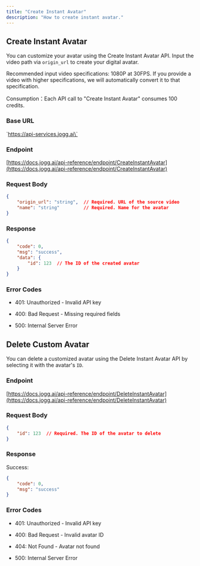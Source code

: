 ```yaml
---
title: "Create Instant Avatar"
description: "How to create instant avatar."
---
```


## Create Instant Avatar

You can customize your avatar using the Create Instant Avatar API. Input the video path via `origin_url` to create your digital avatar.

Recommended input video specifications: 1080P at 30FPS. If you provide a video with higher specifications, we will automatically convert it to that specification.

Consumption：Each API call to "Create Instant Avatar" consumes 100 credits.

### Base URL

\`https://api-services.jogg.ai\`

### Endpoint

[https://docs.jogg.ai/api-reference/endpoint/CreateInstantAvatar](https://docs.jogg.ai/api-reference/endpoint/CreateInstantAvatar)

### Request Body

```json
{
    "origin_url": "string",  // Required. URL of the source video
    "name": "string"         // Required. Name for the avatar
}
```

### Response

```json
{
    "code": 0,
    "msg": "success",
    "data": {
        "id": 123  // The ID of the created avatar
    }
}
```

### Error Codes

* 401: Unauthorized - Invalid API key

* 400: Bad Request - Missing required fields

* 500: Internal Server Error

## Delete Custom Avatar

You can delete a customized avatar using the Delete Instant Avatar API by selecting it with the avatar's `ID`.

### Endpoint

[https://docs.jogg.ai/api-reference/endpoint/DeleteInstantAvatar](https://docs.jogg.ai/api-reference/endpoint/DeleteInstantAvatar)

### Request Body

```json
{
    "id": 123  // Required. The ID of the avatar to delete
}
```

### Response

Success:

```json
{
    "code": 0,
    "msg": "success"
}
```

### Error Codes

* 401: Unauthorized - Invalid API key

* 400: Bad Request - Invalid avatar ID

* 404: Not Found - Avatar not found

* 500: Internal Server Error
